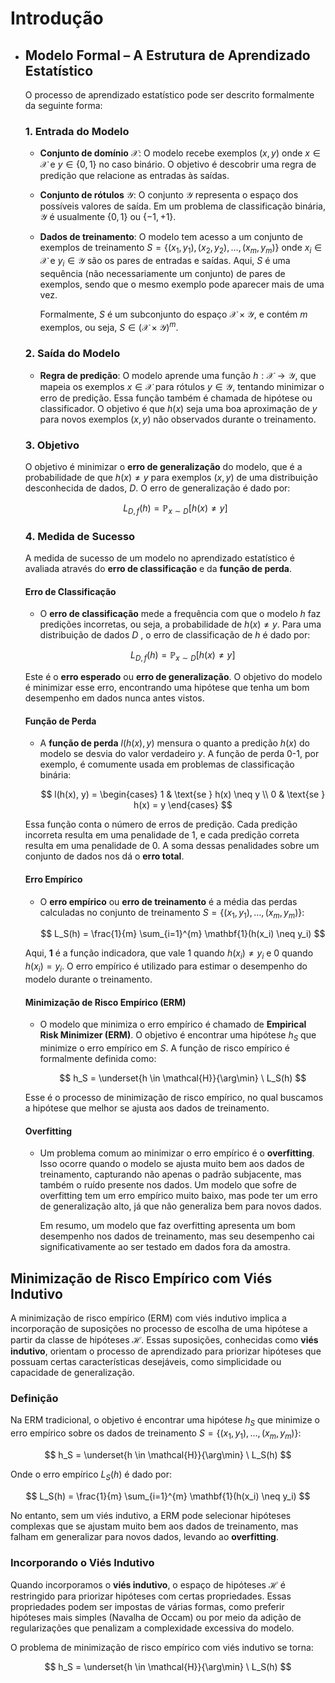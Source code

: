 # Introdução



- ## Modelo Formal – A Estrutura de Aprendizado Estatístico

  O processo de aprendizado estatístico pode ser descrito formalmente da seguinte forma:

  ### 1. Entrada do Modelo
  - **Conjunto de domínio** $\mathcal{X}$: O modelo recebe exemplos $(x, y)$ onde $x \in \mathcal{X}$ e $y \in \{0, 1\}$ no caso binário. O objetivo é descobrir uma regra de predição que relacione as entradas às saídas.

  - **Conjunto de rótulos** $\mathcal{Y}$: O conjunto $\mathcal{Y}$ representa o espaço dos possíveis valores de saída. Em um problema de classificação binária, $\mathcal{Y}$ é usualmente $\{0, 1\}$ ou $\{-1, +1\}$.

  - **Dados de treinamento**: O modelo tem acesso a um conjunto de exemplos de treinamento $S = \{(x_1, y_1), (x_2, y_2), \dots, (x_m, y_m)\}$ onde $x_i \in \mathcal{X}$ e $y_i \in \mathcal{Y}$ são os pares de entradas e saídas. Aqui, $S$ é uma sequência (não necessariamente um conjunto) de pares de exemplos, sendo que o mesmo exemplo pode aparecer mais de uma vez. 

    Formalmente, $S$ é um subconjunto do espaço $\mathcal{X} \times \mathcal{Y}$, e contém $m$ exemplos, ou seja, $S \in (\mathcal{X} \times \mathcal{Y})^m$.

  ### 2. Saída do Modelo
  - **Regra de predição**: O modelo aprende uma função $h : \mathcal{X} \to \mathcal{Y}$, que mapeia os exemplos $x \in \mathcal{X}$ para rótulos $y \in \mathcal{Y}$, tentando minimizar o erro de predição. Essa função também é chamada de hipótese ou classificador. O objetivo é que $h(x)$ seja uma boa aproximação de $y$ para novos exemplos $(x, y)$ não observados durante o treinamento.

  ### 3. Objetivo
  O objetivo é minimizar o **erro de generalização** do modelo, que é a probabilidade de que $h(x) \neq y$ para exemplos $(x, y)$ de uma distribuição desconhecida de dados, $D$. O erro de generalização é dado por:

  $$
  L_{D,f}(h) = \mathbb{P}_{x \sim D} \left[ h(x) \neq y \right]
  $$

  ### 4. Medida de Sucesso

  A medida de sucesso de um modelo no aprendizado estatístico é avaliada através do **erro de classificação** e da **função de perda**. 

  #### Erro de Classificação
  - O **erro de classificação** mede a frequência com que o modelo $h$ faz predições incorretas, ou seja, a probabilidade de $h(x) \neq y$. Para uma distribuição de dados $D$ , o erro de classificação de $h$ é dado por:

    $$
    L_{D,f}(h) = \mathbb{P}_{x \sim D}[h(x) \neq y]
    $$

  Este é o **erro esperado** ou **erro de generalização**. O objetivo do modelo é minimizar esse erro, encontrando uma hipótese que tenha um bom desempenho em dados nunca antes vistos.

  #### Função de Perda
  - A **função de perda** $l(h(x), y)$ mensura o quanto a predição $h(x)$ do modelo se desvia do valor verdadeiro $y$. A função de perda 0-1, por exemplo, é comumente usada em problemas de classificação binária:

    $$
    l(h(x), y) =
    \begin{cases}
    1 & \text{se } h(x) \neq y \\
    0 & \text{se } h(x) = y
    \end{cases}
    $$

  Essa função conta o número de erros de predição. Cada predição incorreta resulta em uma penalidade de 1, e cada predição correta resulta em uma penalidade de 0. A soma dessas penalidades sobre um conjunto de dados nos dá o **erro total**.

  #### Erro Empírico
  - O **erro empírico** ou **erro de treinamento** é a média das perdas calculadas no conjunto de treinamento $S = \{(x_1, y_1), \dots, (x_m, y_m)\}$:

    $$
    L_S(h) = \frac{1}{m} \sum_{i=1}^{m} \mathbf{1}(h(x_i) \neq y_i)
    $$

  Aqui, $\mathbf{1}$ é a função indicadora, que vale 1 quando $h(x_i) \neq y_i$ e 0 quando $h(x_i) = y_i$. O erro empírico é utilizado para estimar o desempenho do modelo durante o treinamento.

  #### Minimização de Risco Empírico (ERM)
  - O modelo que minimiza o erro empírico é chamado de **Empirical Risk Minimizer (ERM)**. O objetivo é encontrar uma hipótese $h_S$ que minimize o erro empírico em $S$. A função de risco empírico é formalmente definida como:

    $$
    h_S = \underset{h \in \mathcal{H}}{\arg\min} \ L_S(h)
    $$

  Esse é o processo de minimização de risco empírico, no qual buscamos a hipótese que melhor se ajusta aos dados de treinamento.

  #### Overfitting
  - Um problema comum ao minimizar o erro empírico é o **overfitting**. Isso ocorre quando o modelo se ajusta muito bem aos dados de treinamento, capturando não apenas o padrão subjacente, mas também o ruído presente nos dados. Um modelo que sofre de overfitting tem um erro empírico muito baixo, mas pode ter um erro de generalização alto, já que não generaliza bem para novos dados.

    Em resumo, um modelo que faz overfitting apresenta um bom desempenho nos dados de treinamento, mas seu desempenho cai significativamente ao ser testado em dados fora da amostra.

## Minimização de Risco Empírico com Viés Indutivo

A minimização de risco empírico (ERM) com viés indutivo implica a incorporação de suposições no processo de escolha de uma hipótese a partir da classe de hipóteses $\mathcal{H}$. Essas suposições, conhecidas como **viés indutivo**, orientam o processo de aprendizado para priorizar hipóteses que possuam certas características desejáveis, como simplicidade ou capacidade de generalização.

### Definição
Na ERM tradicional, o objetivo é encontrar uma hipótese $h_S$ que minimize o erro empírico sobre os dados de treinamento $S = \{(x_1, y_1), \dots, (x_m, y_m)\}$:

$$
h_S = \underset{h \in \mathcal{H}}{\arg\min} \ L_S(h)
$$

Onde o erro empírico $L_S(h)$ é dado por:

$$
L_S(h) = \frac{1}{m} \sum_{i=1}^{m} \mathbf{1}(h(x_i) \neq y_i)
$$

No entanto, sem um viés indutivo, a ERM pode selecionar hipóteses complexas que se ajustam muito bem aos dados de treinamento, mas falham em generalizar para novos dados, levando ao **overfitting**.

### Incorporando o Viés Indutivo
Quando incorporamos o **viés indutivo**, o espaço de hipóteses $\mathcal{H}$ é restringido para priorizar hipóteses com certas propriedades. Essas propriedades podem ser impostas de várias formas, como preferir hipóteses mais simples (Navalha de Occam) ou por meio da adição de regularizações que penalizam a complexidade excessiva do modelo.

O problema de minimização de risco empírico com viés indutivo se torna:

$$
h_S = \underset{h \in \mathcal{H}}{\arg\min} \ L_S(h)
$$
